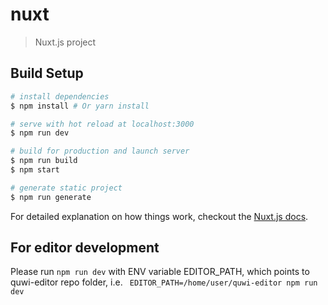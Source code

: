 # nuxt

> Nuxt.js project

## Build Setup

``` bash
# install dependencies
$ npm install # Or yarn install

# serve with hot reload at localhost:3000
$ npm run dev

# build for production and launch server
$ npm run build
$ npm start

# generate static project
$ npm run generate
```

For detailed explanation on how things work, checkout the [Nuxt.js docs](https://github.com/nuxt/nuxt.js).

## For editor development
Please run ```npm run dev``` with ENV variable EDITOR_PATH, which points to quwi-editor repo folder, i.e.
``` EDITOR_PATH=/home/user/quwi-editor npm run dev```
